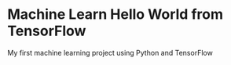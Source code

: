 # Machine Learn Hello World from TensorFlow

My first machine learning project using Python and TensorFlow